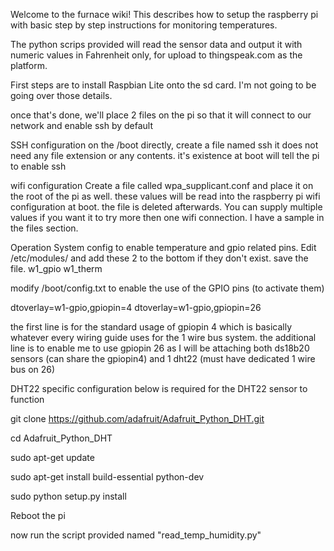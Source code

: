 Welcome to the furnace wiki!
This describes how to setup the raspberry pi with basic step by step instructions for monitoring temperatures.

The python scrips provided will read the sensor data and output it with numeric values in Fahrenheit only, for upload to thingspeak.com as the platform.

First steps are to install Raspbian Lite onto the sd card. I'm not going to be going over those details.

once that's done, we'll place 2 files on the pi so that it will connect to our network and enable ssh by default

SSH configuration
on the /boot directly, create a file named ssh it does not need any file extension or any contents. it's existence at boot will tell the pi to enable ssh

wifi configuration
Create a file called wpa_supplicant.conf and place it on the root of the pi as well. these values will be read into the raspberry pi wifi configuration at boot. the file is deleted afterwards. You can supply multiple values if you want it to try more then one wifi connection. I have a sample in the files section.

Operation System config to enable temperature and gpio related pins.
Edit /etc/modules/ and add these 2 to the bottom if they don't exist. save the file. w1_gpio w1_therm

modify /boot/config.txt to enable the use of the GPIO pins (to activate them)

dtoverlay=w1-gpio,gpiopin=4 dtoverlay=w1-gpio,gpiopin=26

the first line is for the standard usage of gpiopin 4 which is basically whatever every wiring guide uses for the 1 wire bus system. the additional line is to enable me to use gpiopin 26 as I will be attaching both ds18b20 sensors (can share the gpiopin4) and 1 dht22 (must have dedicated 1 wire bus on 26)

DHT22 specific configuration
below is required for the DHT22 sensor to function

git clone https://github.com/adafruit/Adafruit_Python_DHT.git

cd Adafruit_Python_DHT

sudo apt-get update

sudo apt-get install build-essential python-dev

sudo python setup.py install

Reboot the pi

now run the script provided named "read_temp_humidity.py"
